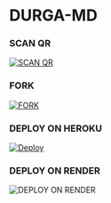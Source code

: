 # DURGA-MD
<a herf='wa.me/916238768108' src='./AMEEN-SER/Magic-Noa.png' >
  
### SCAN QR
<a href='https://replit.com/@raoneenemyinbox/QR-CODE-NOVA?v=1' target="_blank"><img alt='SCAN QR' src='https://img.shields.io/badge/Scan_qr-100000?style=for-the-badge&logo=qrcode&logoColor=white&labelColor=black&color=red'/></a>

### FORK
<a href='https://github.com/AmeenRepo/DURGA-MD/fork' target="_blank"><img alt='FORK' src='https://img.shields.io/badge/Fork Repo-100000?style=for-the-badge&logo=scan&logoColor=white&labelColor=black&color=red'/></a>

### DEPLOY ON HEROKU
[![Deploy](https://www.herokucdn.com/deploy/button.svg)](https://heroku.com/deploy?template=https://github.com/AmeenRepo/ERIC-TEST)

### DEPLOY ON RENDER
<a herf='https://dashboard.render.com/register' target="_blank"><img alt='DEPLOY ON RENDER' src='https://img.shields.io/badge/DEPLOY_ON_RENDER-100000?style=for-the-badge&logo=render&logoColor=white&labelColor=black&color=black'/></a>
